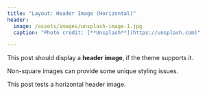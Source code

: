 ```yaml
---
title: "Layout: Header Image (Horizontal)"
header:
  image: /assets/images/unsplash-image-1.jpg
  caption: "Photo credit: [**Unsplash**](https://unsplash.com)"

---
```


This post should display a **header image**, if the theme supports it.

Non-square images can provide some unique styling issues.

This post tests a horizontal header image.
